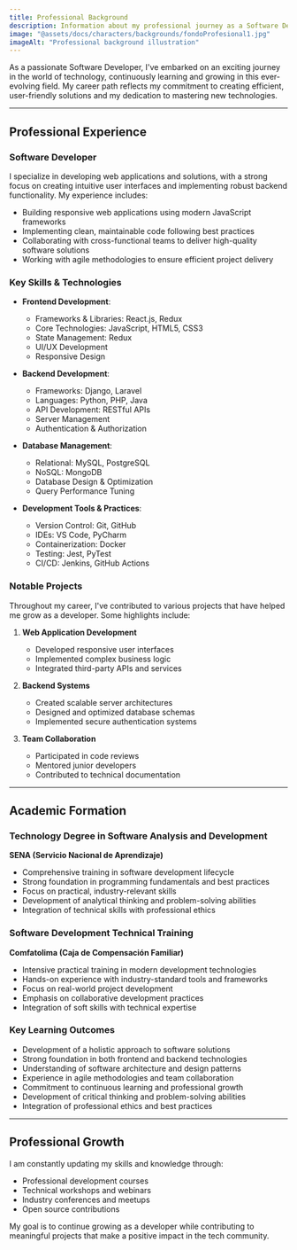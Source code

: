 ```yaml
---
title: Professional Background
description: Information about my professional journey as a Software Developer, highlighting my experience, skills, and achievements in the field.
image: "@assets/docs/characters/backgrounds/fondoProfesional1.jpg"
imageAlt: "Professional background illustration"
---
```


As a passionate Software Developer, I've embarked on an exciting journey in the world of technology, continuously learning and growing in this ever-evolving field. My career path reflects my commitment to creating efficient, user-friendly solutions and my dedication to mastering new technologies.

---

## Professional Experience

### Software Developer
I specialize in developing web applications and solutions, with a strong focus on creating intuitive user interfaces and implementing robust backend functionality. My experience includes:

- Building responsive web applications using modern JavaScript frameworks
- Implementing clean, maintainable code following best practices
- Collaborating with cross-functional teams to deliver high-quality software solutions
- Working with agile methodologies to ensure efficient project delivery

### Key Skills & Technologies

- **Frontend Development**: 
  - Frameworks & Libraries: React.js, Redux
  - Core Technologies: JavaScript, HTML5, CSS3
  - State Management: Redux
  - UI/UX Development
  - Responsive Design

- **Backend Development**: 
  - Frameworks: Django, Laravel
  - Languages: Python, PHP, Java
  - API Development: RESTful APIs
  - Server Management
  - Authentication & Authorization

- **Database Management**: 
  - Relational: MySQL, PostgreSQL
  - NoSQL: MongoDB
  - Database Design & Optimization
  - Query Performance Tuning

- **Development Tools & Practices**: 
  - Version Control: Git, GitHub
  - IDEs: VS Code, PyCharm
  - Containerization: Docker
  - Testing: Jest, PyTest
  - CI/CD: Jenkins, GitHub Actions

### Notable Projects

Throughout my career, I've contributed to various projects that have helped me grow as a developer. Some highlights include:

1. **Web Application Development**
   - Developed responsive user interfaces
   - Implemented complex business logic
   - Integrated third-party APIs and services

2. **Backend Systems**
   - Created scalable server architectures
   - Designed and optimized database schemas
   - Implemented secure authentication systems

3. **Team Collaboration**
   - Participated in code reviews
   - Mentored junior developers
   - Contributed to technical documentation

---

## Academic Formation

### Technology Degree in Software Analysis and Development
**SENA (Servicio Nacional de Aprendizaje)**
- Comprehensive training in software development lifecycle
- Strong foundation in programming fundamentals and best practices
- Focus on practical, industry-relevant skills
- Development of analytical thinking and problem-solving abilities
- Integration of technical skills with professional ethics

### Software Development Technical Training
**Comfatolima (Caja de Compensación Familiar)**
- Intensive practical training in modern development technologies
- Hands-on experience with industry-standard tools and frameworks
- Focus on real-world project development
- Emphasis on collaborative development practices
- Integration of soft skills with technical expertise

### Key Learning Outcomes
- Development of a holistic approach to software solutions
- Strong foundation in both frontend and backend technologies
- Understanding of software architecture and design patterns
- Experience in agile methodologies and team collaboration
- Commitment to continuous learning and professional growth
- Development of critical thinking and problem-solving abilities
- Integration of professional ethics and best practices

---

## Professional Growth

I am constantly updating my skills and knowledge through:

- Professional development courses
- Technical workshops and webinars
- Industry conferences and meetups
- Open source contributions

My goal is to continue growing as a developer while contributing to meaningful projects that make a positive impact in the tech community.

